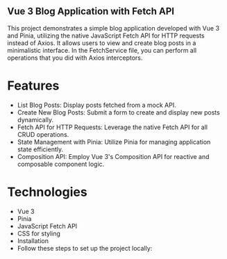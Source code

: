 ## Vue 3 Blog Application with Fetch API

This project demonstrates a simple blog application developed with Vue 3 and Pinia, utilizing the native JavaScript Fetch API for HTTP requests instead of Axios. It allows users to view and create blog posts in a minimalistic interface. In the FetchService file, you can perform all operations that you did with Axios interceptors.

# Features

- List Blog Posts: Display posts fetched from a mock API.
- Create New Blog Posts: Submit a form to create and display new posts dynamically.
- Fetch API for HTTP Requests: Leverage the native Fetch API for all CRUD operations.
- State Management with Pinia: Utilize Pinia for managing application state efficiently.
- Composition API: Employ Vue 3's Composition API for reactive and composable component logic.
# Technologies
- Vue 3
- Pinia
- JavaScript Fetch API
- CSS for styling
- Installation
- Follow these steps to set up the project locally:





